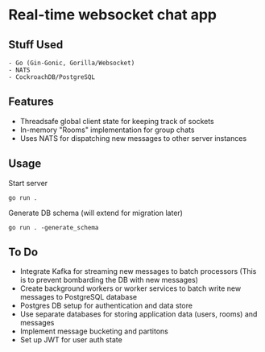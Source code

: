 # Real-time websocket chat app 

## Stuff Used
```
- Go (Gin-Gonic, Gorilla/Websocket)
- NATS
- CockroachDB/PostgreSQL
```

## Features
- Threadsafe global client state for keeping track of sockets
- In-memory "Rooms" implementation for group chats
- Uses NATS for dispatching new messages to other server instances

## Usage

Start server
```
go run .
```

Generate DB schema (will extend for migration later)
```
go run . -generate_schema
```

## To Do
- Integrate Kafka for streaming new messages to batch processors (This is to prevent bombarding the DB with new messages)
- Create background workers or worker services to batch write new messages to PostgreSQL database
- Postgres DB setup for authentication and data store
- Use separate databases for storing application data (users, rooms) and messages
- Implement message bucketing and partitons
- Set up JWT for user auth state 
